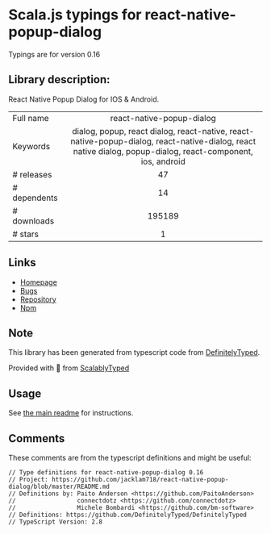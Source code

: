
# Scala.js typings for react-native-popup-dialog

Typings are for version 0.16

## Library description:
React Native Popup Dialog for IOS & Android.

|                    |                 |
| ------------------ | :-------------: |
| Full name          | react-native-popup-dialog |
| Keywords           | dialog, popup, react dialog, react-native, react-native-popup-dialog, react-native-dialog, react native dialog, popup-dialog, react-component, ios, android |
| # releases         | 47 |
| # dependents       | 14 |
| # downloads        | 195189 |
| # stars            | 1 |

## Links
- [Homepage](https://github.com/jacklam718/react-native-popup-dialog/blob/master/README.md)
- [Bugs](https://github.com/jacklam718/react-native-popup-dialog/issues)
- [Repository](https://github.com/jacklam718/react-native-popup-dialog)
- [Npm](https://www.npmjs.com/package/react-native-popup-dialog)
    


## Note
This library has been generated from typescript code from [DefinitelyTyped](https://definitelytyped.org).

Provided with :purple_heart: from [ScalablyTyped](https://github.com/oyvindberg/ScalablyTyped)

## Usage
See [the main readme](../../readme.md) for instructions.

## Comments

These comments are from the typescript definitions and might be useful:
```
// Type definitions for react-native-popup-dialog 0.16
// Project: https://github.com/jacklam718/react-native-popup-dialog/blob/master/README.md
// Definitions by: Paito Anderson <https://github.com/PaitoAnderson>
//                 connectdotz <https://github.com/connectdotz>
//                 Michele Bombardi <https://github.com/bm-software>
// Definitions: https://github.com/DefinitelyTyped/DefinitelyTyped
// TypeScript Version: 2.8

```

